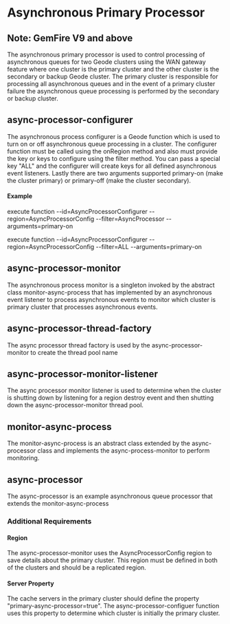 # Asynchronous Primary Processor

## Note: GemFire V9 and above

The asynchronous primary processor is used to control processing of asynchronous queues for two Geode clusters using the WAN gateway feature  where one cluster is the primary cluster and the other cluster is the secondary or backup Geode cluster. The primary cluster is responsible for processing all asynchronous queues and in the event of a primary cluster failure the asynchronous queue processing is performed by the secondary or backup cluster. 

## async-processor-configurer
The asynchronous process configurer is a Geode function which is used to turn on or off asynchronous queue processing in a cluster. The configurer function must be called using the onRegion method and also must provide the key or keys to configure using the filter method. 
You can pass a special key "ALL" and the configurer will create keys for all defined asynchronous event listeners. Lastly there are two arguments supported primary-on (make the cluster primary) or primary-off (make the cluster secondary).

#### Example 
execute function --id=AsyncProcessorConfigurer --region=AsyncProcessorConfig --filter=AsyncProcessor --arguments=primary-on

execute function --id=AsyncProcessorConfigurer --region=AsyncProcessorConfig --filter=ALL --arguments=primary-on

## async-processor-monitor
The asynchronous process monitor is a singleton invoked by the abstract class monitor-async-process that has implemented by an asynchronous event listener to process asynchronous events to monitor which cluster is primary cluster that processes asynchronous events.

## async-processor-thread-factory
The async processor thread factory is used by the async-processor-monitor to create the thread pool name

## async-processor-monitor-listener
The async processor monitor listener is used to determine when the cluster is shutting down by listening for a region destroy event and then shutting down the async-processor-monitor thread pool.

## monitor-async-process
The monitor-async-process is an abstract class extended by the async-processor class and implements the async-process-monitor to perform monitoring.

## async-processor
The async-processor is an example asynchronous queue processor that extends the monitor-async-process  

### Additional Requirements
#### Region
The async-processor-monitor uses the AsyncProcessorConfig region to save details about the primary cluster. This region must be defined in both of the clusters and should be a replicated region.
#### Server Property
The cache servers in the primary cluster should define the property "primary-async-processor=true". The async-processor-configuer function uses this property to determine which cluster is initially the primary cluster.
